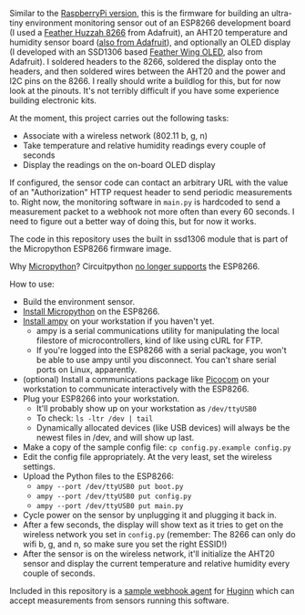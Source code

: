 Similar to the [RaspberryPi version](/environment-sensor-raspbian), this is the firmware for building an ultra-tiny environment monitoring sensor out of an ESP8266 development board (I used a [Feather Huzzah 8266](https://www.adafruit.com/product/2821) from Adafruit), an AHT20 temperature and humidity sensor board ([also from Adafruit](https://www.adafruit.com/product/4566)), and optionally an OLED display (I developed with an SSD1306 based [Feather Wing OLED](https://www.adafruit.com/product/2900), also from Adafruit).  I soldered headers to the 8266, soldered the display onto the headers, and then soldered wires between the AHT20 and the power and I2C pins on the 8266.  I really should write a buildlog for this, but for now look at the pinouts.  It's not terribly difficult if you have some experience building electronic kits.

At the moment, this project carries out the following tasks:

* Associate with a wireless network (802.11 b, g, n)
* Take temperature and relative humidity readings every couple of seconds
* Display the readings on the on-board OLED display

If configured, the sensor code can contact an arbitrary URL with the value of an "Authorization" HTTP request header to send periodic measurements to.  Right now, the monitoring software in `main.py` is hardcoded to send a measurement packet to a
webhook not more often than every 60 seconds.  I need to figure out a better way of doing this, but for now it works.

The code in this repository uses the built in ssd1306 module that is part of the Micropython ESP8266 firmware image.

Why [Micropython](https://micropython.org/)?  Circuitpython [no longer supports](https://learn.adafruit.com/welcome-to-circuitpython/circuitpython-for-esp8266) the ESP8266.

How to use:

* Build the environment sensor.
* [Install Micropython](https://docs.micropython.org/en/latest/esp8266/tutorial/intro.html) on the ESP8266.
* [Install ampy](https://github.com/scientifichackers/ampy) on your workstation if you haven't yet.
  * ampy is a serial communications utility for manipulating the local filestore of microcontrollers, kind of like using cURL for FTP.
  * If you're logged into the ESP8266 with a serial package, you won't be able to use ampy until you disconnect.  You can't share serial ports on Linux, apparently.
* (optional) Install a communications package like [Picocom](https://github.com/npat-efault/picocom) on your workstation to communicate interactively with the ESP8266.
* Plug your ESP8266 into your workstation.
  * It'll probably show up on your workstation as `/dev/ttyUSB0`
  * To check: `ls -ltr /dev | tail`
  * Dynamically allocated devices (like USB devices) will always be the newest files in /dev, and will show up last.
* Make a copy of the sample config file: `cp config.py.example config.py`
* Edit the config file appropriately.  At the very least, set the wireless settings.
* Upload the Python files to the ESP8266:
  * `ampy --port /dev/ttyUSB0 put boot.py`
  * `ampy --port /dev/ttyUSB0 put config.py`
  * `ampy --port /dev/ttyUSB0 put main.py`
* Cycle power on the sensor by unplugging it and plugging it back in.
* After a few seconds, the display will show text as it tries to get on the wireless network you set in `config.py` (remember: The 8266 can only do wifi b, g, and n, so make sure you set the right ESSID!)
* After the sensor is on the wireless network, it'll initialize the AHT20 sensor and display the current temperature and relative humidity every couple of seconds.

Included in this repository is a [sample webhook agent](sample_huginn_webhook_agent.json) for [Huginn](https://github.com/huginn/huginn) which can accept measurements from sensors running this software.

